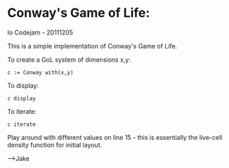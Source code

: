 Conway's Game of Life:
======================
Io Codejam - 20111205

This is a simple implementation of Conway's Game of Life.

To create a GoL system of dimensions x,y:

    c := Conway with(x,y)
    
To display:

    c display
    
To iterate:

    c iterate
    

Play around with different values on line 15 - this is essentially the live-cell density function for initial layout.

-->Jake
